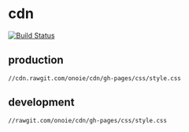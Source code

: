 # cdn
[![Build Status](https://travis-ci.org/onoie/cdn.svg?branch=master)](https://travis-ci.org/onoie/cdn)

## production
```
//cdn.rawgit.com/onoie/cdn/gh-pages/css/style.css
```
## development
```
//rawgit.com/onoie/cdn/gh-pages/css/style.css
```